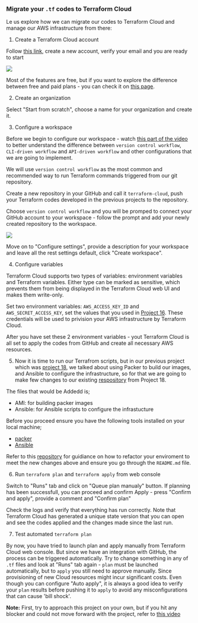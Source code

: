 ### Migrate your `.tf` codes to Terraform Cloud

Le us explore how we can migrate our codes to Terraform Cloud and manage our AWS infrastructure from there:

1. Create a Terraform Cloud account

Follow [this link](https://app.terraform.io/signup/account), create a new account, verify your email and you are ready to start

![](https://dareyio-nonprod-pbl-projects.s3.eu-west-2.amazonaws.com/project19/terraform_cloud_welcome.png)

Most of the features are free, but if you want to explore the difference between free and paid plans - you can check it on [this page](https://www.hashicorp.com/products/terraform/pricing).

2. Create an organization

Select "Start from  scratch", choose a name for your organization and create it.

3. Configure a workspace

Before we begin to configure our workspace - watch [this part of the video](https://youtu.be/m3PlM4erixY?t=287) to better understand the difference between `version control workflow`, `CLI-driven workflow` and `API-driven workflow` and other configurations that we are going to implement.

We will use `version control workflow` as the most common and recommended way to run Terraform commands triggered from our git repository.

Create a new repository in your GitHub and call it `terraform-cloud`, push your Terraform codes developed in the previous projects to the repository.

Choose `version control workflow` and you will be promped to connect your GitHub account to your workspace - follow the prompt and add your newly created repository to the workspace.

![](https://dareyio-nonprod-pbl-projects.s3.eu-west-2.amazonaws.com/project19/terraform_cloud_github.png)

Move on to "Configure settings", provide a description for your workspace and leave all the rest settings default, click "Create workspace".

4. Configure variables

Terraform Cloud supports two types of variables: environment variables and Terraform variables. Either type can be marked as sensitive, which prevents them from being displayed in the Terraform Cloud web UI and makes them write-only.

Set two environment variables: `AWS_ACCESS_KEY_ID` and `AWS_SECRET_ACCESS_KEY`, set the values that you used in [Project 16](https://expert-pbl.darey.io/en/latest/project16.html). These credentials will be used to privision your AWS infrastructure by Terraform Cloud.

After you have set these 2 environment variables - yout Terraform Cloud is all set to apply the codes from GitHub and create all necessary AWS resources.

5. Now it is time to run our Terrafrom scripts, but in our previous project which was [project 18](https://www.darey.io/docs/automate-infrastructure-with-iac-using-terraform-part-3-refactoring/), we talked about using Packer to build our images, and Ansible to configure the infrastructure, so for that we are going to make few changes to  our existing [respository](https://github.com/darey-devops/PBL-project-18.git) from Project 18.

The files that would be Addedd is;
- AMI: for building packer images
- Ansible: for Ansible scripts to configure the infrastucture


Before you proceed ensure you have the following tools installed on your local machine;

- [packer](https://learn.hashicorp.com/tutorials/packer/get-started-install-cli)
- [Ansible](https://docs.ansible.com/ansible/latest/installation_guide/intro_installation.html)

Refer to this [repository](https://github.com/darey-devops/PBL-project-19.git) for guidiance on how to refactor your enviroment to meet the new changes above and ensure you go through the `README.md` file.


6. Run `terraform plan` and `terraform apply` from web console

Switch to "Runs" tab and click on "Queue plan manualy" button. If planning has been successfull, you can proceed and confirm Apply - press "Confirm and apply", provide a comment and "Confirm plan"

Check the logs and verify that everything has run correctly. Note that Terraform Cloud has generated a unique state version that you can open and see the codes applied and the changes made since the last run.


7. Test automated `terraform plan`

By now, you have tried to launch plan and apply manually from Terraform Cloud web console. But since we have an integration with GitHub, the process can be triggered automatically. Try to change something in any of `.tf` files and look at "Runs" tab again - `plan` must be launched automatically, but to `apply` you still need to approve manually. Since provisioning of new Cloud resources might incur significant costs. Even though you can configure "Auto apply", it is always a good idea to verify your `plan` results before pushing it to `apply` to avoid any misconfigurations that can cause 'bill shock'.


**Note:** First, try to approach this project on your own, but if you hit any blocker and could not move forward with the project, refer to [this video](https://youtu.be/nCemvjcKuIA)


